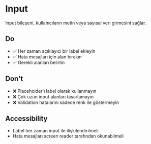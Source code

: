 # Input

Input bileşeni, kullanıcıların metin veya sayısal veri girmesini sağlar.

## Do

- ✅ Her zaman açıklayıcı bir label ekleyin
- ✅ Hata mesajları için alan bırakın
- ✅ Gerekli alanları belirtin

## Don't

- ❌ Placeholder'ı label olarak kullanmayın
- ❌ Çok uzun input alanları tasarlamayın
- ❌ Validation hatalarını sadece renk ile göstermeyin

## Accessibility

- Label her zaman input ile ilişkilendirilmeli
- Hata mesajları screen reader tarafından okunabilmeli 